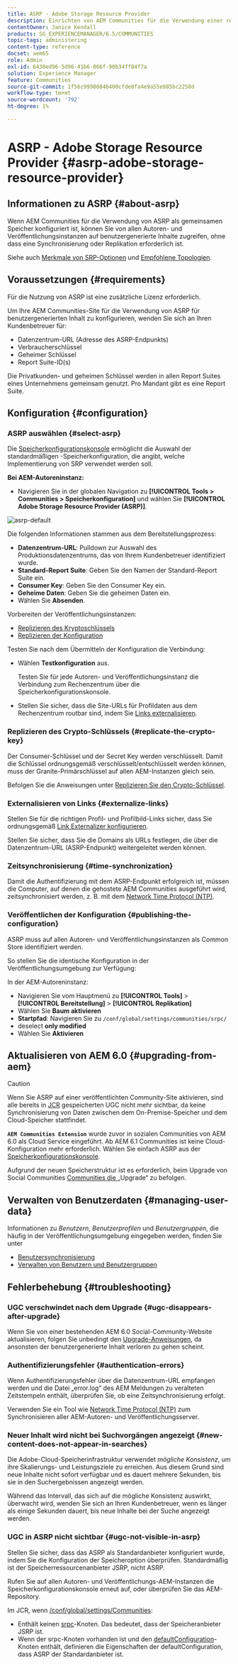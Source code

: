 ```yaml
---
title: ASRP - Adobe Storage Resource Provider
description: Einrichten von AEM Communities für die Verwendung einer relationalen Datenbank als gemeinsamen Speicher
contentOwner: Janice Kendall
products: SG_EXPERIENCEMANAGER/6.5/COMMUNITIES
topic-tags: administering
content-type: reference
docset: aem65
role: Admin
exl-id: 6430ed96-5d96-41b6-866f-90b34ff84f7a
solution: Experience Manager
feature: Communities
source-git-commit: 1f56c99980846400cfde8fa4e9a55e885bc2258d
workflow-type: tm+mt
source-wordcount: '792'
ht-degree: 1%

---
```


# ASRP - Adobe Storage Resource Provider {#asrp-adobe-storage-resource-provider}

## Informationen zu ASRP {#about-asrp}

Wenn AEM Communities für die Verwendung von ASRP als gemeinsamen Speicher konfiguriert ist, können Sie von allen Autoren- und Veröffentlichungsinstanzen auf benutzergenerierte Inhalte zugreifen, ohne dass eine Synchronisierung oder Replikation erforderlich ist.

Siehe auch [Merkmale von SRP-Optionen](/help/communities/working-with-srp.md#characteristics-of-srp-options) und [Empfohlene Topologien](/help/communities/topologies.md).

## Voraussetzungen {#requirements}

Für die Nutzung von ASRP ist eine zusätzliche Lizenz erforderlich.

Um Ihre AEM Communities-Site für die Verwendung von ASRP für benutzergenerierten Inhalt zu konfigurieren, wenden Sie sich an Ihren Kundenbetreuer für:

* Datenzentrum-URL (Adresse des ASRP-Endpunkts)
* Verbraucherschlüssel
* Geheimer Schlüssel
* Report Suite-ID(s)

Die Privatkunden- und geheimen Schlüssel werden in allen Report Suites eines Unternehmens gemeinsam genutzt. Pro Mandant gibt es eine Report Suite.

## Konfiguration {#configuration}

### ASRP auswählen {#select-asrp}

Die [Speicherkonfigurationskonsole](/help/communities/srp-config.md) ermöglicht die Auswahl der standardmäßigen -Speicherkonfiguration, die angibt, welche Implementierung von SRP verwendet werden soll.

**Bei AEM-Autoreninstanz:**

* Navigieren Sie in der globalen Navigation zu **[!UICONTROL Tools > Communities > Speicherkonfiguration]** und wählen Sie **[!UICONTROL Adobe Storage Resource Provider (ASRP)]**.

![asrp-default](assets/asrp-default.png)

Die folgenden Informationen stammen aus dem Bereitstellungsprozess:

* **Datenzentrum-URL**: Pulldown zur Auswahl des Produktionsdatenzentrums, das von Ihrem Kundenbetreuer identifiziert wurde.
* **Standard-Report Suite**: Geben Sie den Namen der Standard-Report Suite ein.
* **Consumer Key**: Geben Sie den Consumer Key ein.
* **Geheime Daten**: Geben Sie die geheimen Daten ein.
* Wählen Sie **Absenden**.

Vorbereiten der Veröffentlichungsinstanzen:

* [Replizieren des Kryptoschlüssels](#replicate-the-crypto-key)
* [Replizieren der Konfiguration](#publishing-the-configuration)

Testen Sie nach dem Übermitteln der Konfiguration die Verbindung:

* Wählen **Testkonfiguration** aus.

  Testen Sie für jede Autoren- und Veröffentlichungsinstanz die Verbindung zum Rechenzentrum über die Speicherkonfigurationskonsole.

* Stellen Sie sicher, dass die Site-URLs für Profildaten aus dem Rechenzentrum routbar sind, indem Sie [Links externalisieren](#externalize-links).

### Replizieren des Crypto-Schlüssels {#replicate-the-crypto-key}

Der Consumer-Schlüssel und der Secret Key werden verschlüsselt. Damit die Schlüssel ordnungsgemäß verschlüsselt/entschlüsselt werden können, muss der Granite-Primärschlüssel auf allen AEM-Instanzen gleich sein.

Befolgen Sie die Anweisungen unter [Replizieren Sie den Crypto-Schlüssel](/help/communities/deploy-communities.md#replicate-the-crypto-key).

### Externalisieren von Links {#externalize-links}

Stellen Sie für die richtigen Profil- und Profilbild-Links sicher, dass Sie ordnungsgemäß [Link Externalizer konfigurieren](/help/sites-developing/externalizer.md).

Stellen Sie sicher, dass Sie die Domains als URLs festlegen, die über die Datenzentrum-URL (ASRP-Endpunkt) weitergeleitet werden können.

### Zeitsynchronisierung {#time-synchronization}

Damit die Authentifizierung mit dem ASRP-Endpunkt erfolgreich ist, müssen die Computer, auf denen die gehostete AEM Communities ausgeführt wird, zeitsynchronisiert werden, z. B. mit dem [Network Time Protocol (NTP)](https://www.ntp.org/).

### Veröffentlichen der Konfiguration {#publishing-the-configuration}

ASRP muss auf allen Autoren- und Veröffentlichungsinstanzen als Common Store identifiziert werden.

So stellen Sie die identische Konfiguration in der Veröffentlichungsumgebung zur Verfügung:

In der AEM-Autoreninstanz:

* Navigieren Sie vom Hauptmenü zu **[!UICONTROL Tools]** > **[!UICONTROL Bereitstellung]** > **[!UICONTROL Replikation]**
* Wählen Sie **Baum aktivieren**
* **Startpfad**: Navigieren Sie zu `/conf/global/settings/communities/srpc/`
* deselect **only modified**
* Wählen Sie **Aktivieren**

## Aktualisieren von AEM 6.0 {#upgrading-from-aem}

>[!CAUTION]
>
>Wenn Sie ASRP auf einer veröffentlichten Community-Site aktivieren, sind alle bereits in [JCR](/help/communities/jsrp.md) gespeicherten UGC nicht mehr sichtbar, da keine Synchronisierung von Daten zwischen dem On-Premise-Speicher und dem Cloud-Speicher stattfindet.

**`AEM Communities Extension`** wurde zuvor in sozialen Communities von AEM 6.0 als Cloud Service eingeführt. Ab AEM 6.1 Communities ist keine Cloud-Konfiguration mehr erforderlich. Wählen Sie einfach ASRP aus der [Speicherkonfigurationskonsole](/help/communities/srp-config.md).

Aufgrund der neuen Speicherstruktur ist es erforderlich, beim Upgrade von Social Communities [ Communities die ](/help/communities/upgrade.md#adobe-cloud-storage) „Upgrade“ zu befolgen.

## Verwalten von Benutzerdaten {#managing-user-data}

Informationen zu *Benutzern*, *Benutzerprofilen* und *Benutzergruppen*, die häufig in der Veröffentlichungsumgebung eingegeben werden, finden Sie unter

* [Benutzersynchronisierung](/help/communities/sync.md)
* [Verwalten von Benutzern und Benutzergruppen](/help/communities/users.md)

## Fehlerbehebung {#troubleshooting}

### UGC verschwindet nach dem Upgrade {#ugc-disappears-after-upgrade}

Wenn Sie von einer bestehenden AEM 6.0 Social-Community-Website aktualisieren, folgen Sie unbedingt den [Upgrade-Anweisungen](/help/communities/upgrade.md#adobe-cloud-storage), da ansonsten der benutzergenerierte Inhalt verloren zu gehen scheint.

### Authentifizierungsfehler {#authentication-errors}

Wenn Authentifizierungsfehler über die Datenzentrum-URL empfangen werden und die Datei „error.log“ des AEM Meldungen zu veralteten Zeitstempeln enthält, überprüfen Sie, ob eine Zeitsynchronisierung erfolgt.

Verwenden Sie ein Tool wie [Network Time Protocol (NTP)](https://www.ntp.org/) zum Synchronisieren aller AEM-Autoren- und Veröffentlichungsserver.

### Neuer Inhalt wird nicht bei Suchvorgängen angezeigt {#new-content-does-not-appear-in-searches}

Die Adobe-Cloud-Speicherinfrastruktur verwendet *mögliche Konsistenz*, um ihre Skalierungs- und Leistungsziele zu erreichen. Aus diesem Grund sind neue Inhalte nicht sofort verfügbar und es dauert mehrere Sekunden, bis sie in den Suchergebnissen angezeigt werden.

Während das Intervall, das sich auf die mögliche Konsistenz auswirkt, überwacht wird, wenden Sie sich an Ihren Kundenbetreuer, wenn es länger als einige Sekunden dauert, bis neue Inhalte bei der Suche angezeigt werden.

### UGC in ASRP nicht sichtbar {#ugc-not-visible-in-asrp}

Stellen Sie sicher, dass das ASRP als Standardanbieter konfiguriert wurde, indem Sie die Konfiguration der Speicheroption überprüfen. Standardmäßig ist der Speicherressourcenanbieter JSRP, nicht ASRP.

Rufen Sie auf allen Autoren- und Veröffentlichungs-AEM-Instanzen die Speicherkonfigurationskonsole erneut auf, oder überprüfen Sie das AEM-Repository.

Im JCR, wenn [/conf/global/settings/Communities](https://localhost:4502/crx/de/index.jsp#/etc/socialconfig/):

* Enthält keinen [srpc](https://localhost:4502/crx/de/index.jsp#/conf/global/settings/communities/srp)-Knoten. Das bedeutet, dass der Speicheranbieter JSRP ist.
* Wenn der srpc-Knoten vorhanden ist und den [defaultConfiguration](https://localhost:4502/crx/de/index.jsp#/conf/global/settings/communities/srp/defaultconfiguration)-Knoten enthält, definieren die Eigenschaften der defaultConfiguration, dass ASRP der Standardanbieter ist.
